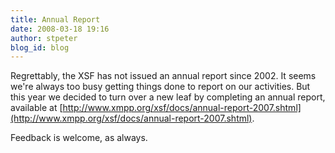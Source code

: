 ```yaml
---
title: Annual Report
date: 2008-03-18 19:16
author: stpeter
blog_id: blog
---
```


Regrettably, the XSF has not issued an annual report since 2002. It seems we're always too busy getting things done to report on our activities. But this year we decided to turn over a new leaf by completing an annual report, available at [http://www.xmpp.org/xsf/docs/annual-report-2007.shtml](http://www.xmpp.org/xsf/docs/annual-report-2007.shtml).

Feedback is welcome, as always.
